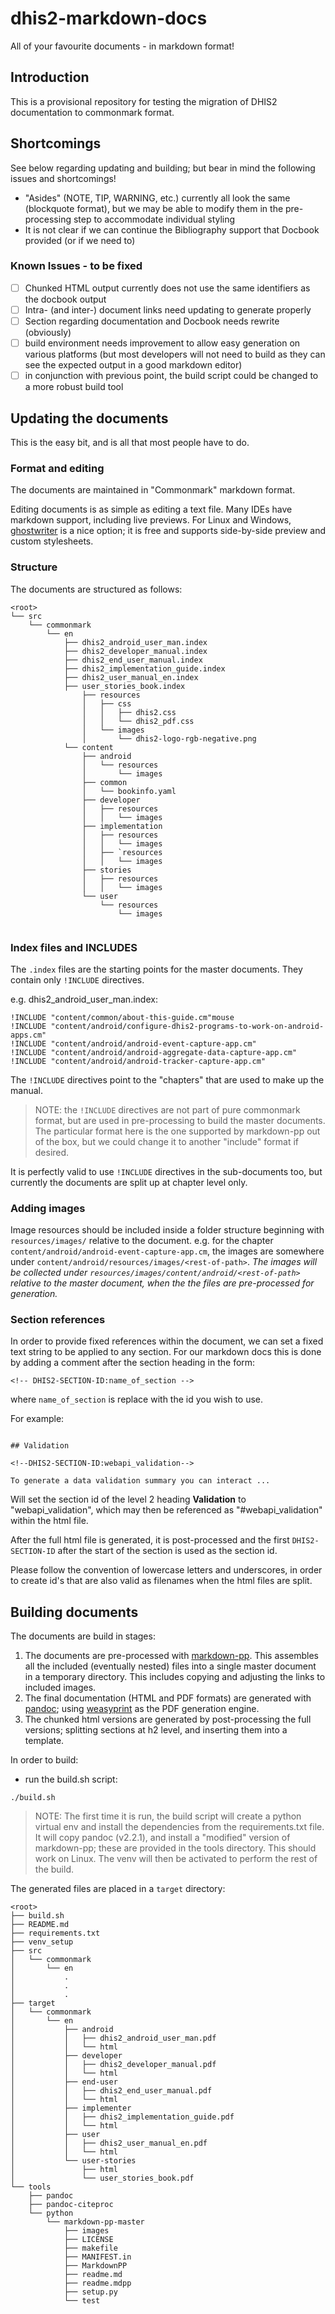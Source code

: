# dhis2-markdown-docs
All of your favourite documents - in markdown format!

## Introduction

This is a provisional repository for testing the migration of DHIS2 documentation to commonmark format.

## Shortcomings

See below regarding updating and building; but bear in mind the following issues and shortcomings!

- "Asides" (NOTE, TIP, WARNING, etc.) currently all look the same (blockquote format), but we may be able to modify them in the pre-processing step to accommodate individual styling
- It is not clear if we can continue the Bibliography support that Docbook provided (or if we need to)

### Known Issues - to be fixed

- [ ] Chunked HTML output currently does not use the same identifiers as the docbook output
- [ ] Intra- (and inter-) document links need updating to generate properly
- [ ] Section regarding documentation and Docbook needs rewrite (obviously)
- [ ] build environment needs improvement to allow easy generation on various platforms (but most developers will not need to build as they can see the expected output in a good markdown editor)
- [ ] in conjunction with previous point, the build script could be changed to a more robust build tool

## Updating the documents
This is the easy bit, and is all that most people have to do.

### Format and editing
The documents are maintained in "Commonmark" markdown format.

Editing documents is as simple as editing a text file. Many IDEs have markdown support, including live previews. For Linux and Windows, [ghostwriter](https://wereturtle.github.io/ghostwriter/) is a nice option; it is free and supports side-by-side preview and custom stylesheets.


### Structure

The documents are structured as follows:

```
<root>
└── src
    └── commonmark
        └── en
	        ├── dhis2_android_user_man.index
	        ├── dhis2_developer_manual.index
	        ├── dhis2_end_user_manual.index
	        ├── dhis2_implementation_guide.index
	        ├── dhis2_user_manual_en.index
	        ├── user_stories_book.index
                ├── resources
                │   ├── css
                │   │   ├── dhis2.css
                │   │   └── dhis2_pdf.css
                │   └── images
                │       └── dhis2-logo-rgb-negative.png
	        └── content
	            ├── android
	            │   └── resources
	            │       └── images
	            ├── common
	            │   └── bookinfo.yaml
	            ├── developer
	            │   ├── resources
	            │   │   └── images
	            ├── implementation
	            │   ├── resources
	            │   │   └── images
	            │   ├── `resources
	            │   │   └── images
	            ├── stories
	            │   ├── resources
	            │   │   └── images
	            └── user
	                └── resources
	                    └── images


```

### Index files and INCLUDES

The `.index` files are the starting points for the master documents. They contain only `!INCLUDE` directives.

e.g. dhis2_android_user_man.index:
```
!INCLUDE "content/common/about-this-guide.cm"mouse
!INCLUDE "content/android/configure-dhis2-programs-to-work-on-android-apps.cm"
!INCLUDE "content/android/android-event-capture-app.cm"
!INCLUDE "content/android/android-aggregate-data-capture-app.cm"
!INCLUDE "content/android/android-tracker-capture-app.cm"
```

The `!INCLUDE` directives point to the "chapters" that are used to make up the manual. 

> NOTE:
> the `!INCLUDE` directives are not part of pure commonmark format, but are used in pre-processing to build the master documents. The particular format here is the one supported by markdown-pp out of the box, but we could change it to another "include" format if desired.

It is perfectly valid to use `!INCLUDE` directives in the sub-documents too, but currently the documents are split up at chapter level only.

### Adding images

Image resources should be included inside a folder structure beginning with `resources/images/` relative to the document. e.g. for the chapter `content/android/android-event-capture-app.cm`, the images are somewhere under `content/android/resources/images/<rest-of-path>`. _The images will be collected under `resources/images/content/android/<rest-of-path>` relative to the master document, when the the files are pre-processed for generation._  


### Section references

In order to provide fixed references within the document, we can set a fixed text string to be applied to any section. For our markdown docs this is done by adding a comment after the section heading in the form:
```
<!-- DHIS2-SECTION-ID:name_of_section -->
```

where ```name_of_section``` is replace with the id you wish to use. 

For example:
```

## Validation

<!--DHIS2-SECTION-ID:webapi_validation-->

To generate a data validation summary you can interact ...
```

Will set the section id of the level 2 heading **Validation** to "webapi_validation", which may then be referenced as "#webapi_validation" within the html file.

After the full html file is generated, it is post-processed and the first ```DHIS2-SECTION-ID``` after the start of the section is used as the section id.

Please follow the convention of lowercase letters and underscores, in order to create id's that are also valid as filenames when the html files are split.

## Building documents

The documents are build in stages:

1. The documents are pre-processed with [markdown-pp](https://github.com/jreese/markdown-pp). This assembles all the included (eventually nested) files into a single master document in a temporary directory. This includes copying and adjusting the links to included images.
2. The final documentation (HTML and PDF formats) are generated with [pandoc](https://pandoc.org/); using [weasyprint](https://weasyprint.readthedocs.io/en/stable/#) as the PDF generation engine.
3. The chunked html versions are generated by post-processing the full versions; splitting sections at h2 level, and inserting them into a template.

In order to build:

- run the build.sh script:
```
./build.sh
```

> NOTE:
> The first time it is run, the build script will create a python virtual env and install the dependencies from the requirements.txt file. It will copy pandoc (v2.2.1), and install a "modified" version of markdown-pp; these are provided in the tools directory. This should work on Linux. The venv will then be activated to perform the rest of the build.

The generated files are placed in a `target` directory:

```
<root>
├── build.sh
├── README.md
├── requirements.txt
├── venv_setup
├── src
│   └── commonmark
│       └── en
│           .
│           .
│           .
├── target
│   └── commonmark
│       └── en
│           ├── android
│           │   ├── dhis2_android_user_man.pdf
│           │   └── html
│           ├── developer
│           │   ├── dhis2_developer_manual.pdf
│           │   └── html
│           ├── end-user
│           │   ├── dhis2_end_user_manual.pdf
│           │   └── html
│           ├── implementer
│           │   ├── dhis2_implementation_guide.pdf
│           │   └── html
│           ├── user
│           │   ├── dhis2_user_manual_en.pdf
│           │   └── html
│           └── user-stories
│               ├── html
│               └── user_stories_book.pdf
└── tools
    ├── pandoc
    ├── pandoc-citeproc
    └── python
        └── markdown-pp-master
            ├── images
            ├── LICENSE
            ├── makefile
            ├── MANIFEST.in
            ├── MarkdownPP
            ├── readme.md
            ├── readme.mdpp
            ├── setup.py
            └── test


```

